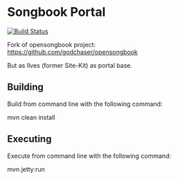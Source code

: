 Songbook Portal
==================
[![Build Status](https://travis-ci.org/godchaser/songbook-portal.svg)](https://travis-ci.org/godchaser/songbook-portal)

Fork of opensongbook project: https://github.com/godchaser/opensongbook

But as Ilves (former Site-Kit) as portal base.

Building
--------

Build from command line with the following command:

mvn clean install

Executing
---------

Execute from command line with the following command:

mvn jetty:run
